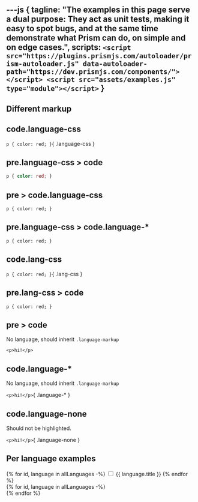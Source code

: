 ---js
{
	tagline: "The examples in this page serve a dual purpose: They act as unit tests, making it easy to spot bugs, and at the same time demonstrate what Prism can do, on simple and on edge cases.",
	scripts: `
		<script src="https://plugins.prismjs.com/autoloader/prism-autoloader.js" data-autoloader-path="https://dev.prismjs.com/components/"></script>
		<script src="assets/examples.js" type="module"></script>
	`
}
---

<section class="language-markup">

# Different markup

## code.language-css

`p { color: red; }`{ .language-css }

## pre.language-css > code

```css
p { color: red; }
```

## pre > code.language-css

<pre><code class="language-css">p { color: red; }</code></pre>

## pre.language-css > code.language-\*

<pre class="language-css"><code class="language-*">p { color: red; }</code></pre>

## code.lang-css

`p { color: red; }`{ .lang-css }

## pre.lang-css > code

```{ .lang-css }
p { color: red; }
```

## pre > code

No language, should inherit `.language-markup`

```
<p>hi!</p>
```

## code.language-\*

No language, should inherit `.language-markup`

`<p>hi!</p>`{ .language-* }

## code.language-none

Should not be highlighted.

`<p>hi!</p>`{ .language-none }
</section>

<section>

# Per language examples

<div id="languages">
	{% for id, language in allLanguages -%}
	<label data-id="{{ id }}">
		<input type="checkbox" name="language" value="{{ id }}" {{ "checked" if language.option == "default" }} /> {{ language.title }}
	</label>
	{% endfor %}
</div>
</section>

<section id="examples">
{% for id, language in allLanguages -%}
	<section id="language-{{ id }}" class="language-{{ id }}"></section>
{% endfor %}
</section>
